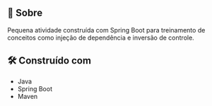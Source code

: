 ## 🚀 Sobre

Pequena atividade construída com Spring Boot para treinamento de conceitos como injeção de dependência e inversão de controle.

## 🛠️ Construído com

* Java 
* Spring Boot
* Maven
